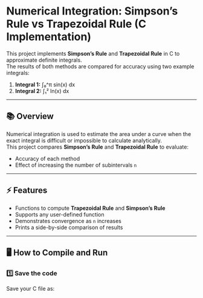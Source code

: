 # Numerical Integration: Simpson’s Rule vs Trapezoidal Rule (C Implementation)

This project implements **Simpson’s Rule** and **Trapezoidal Rule** in C to approximate definite integrals.  
The results of both methods are compared for accuracy using two example integrals:

1. **Integral 1:** ∫₀^π sin(x) dx  
2. **Integral 2:** ∫₁² ln(x) dx  

---

## 📚 Overview
Numerical integration is used to estimate the area under a curve when the exact integral is difficult or impossible to calculate analytically.  
This project compares **Simpson’s Rule** and **Trapezoidal Rule** to evaluate:
- Accuracy of each method
- Effect of increasing the number of subintervals `n`

---

## ⚡ Features
- Functions to compute **Trapezoidal Rule** and **Simpson’s Rule**
- Supports any user-defined function
- Demonstrates convergence as `n` increases
- Prints a side-by-side comparison of results

---

## 🖥️ How to Compile and Run
### 1️⃣ Save the code
Save your C file as:

